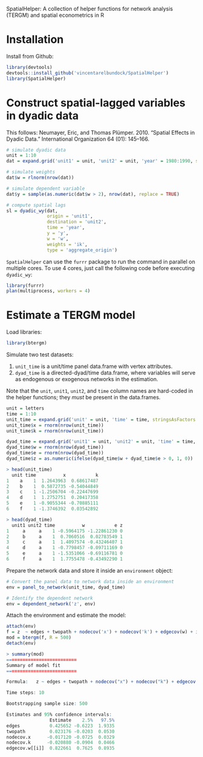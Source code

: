 SpatialHelper: A collection of helper functions for network analysis (TERGM) and spatial econometrics in R

# Installation

Install from Github:

```R
library(devtools)
devtools::install_github('vincentarelbundock/SpatialHelper')
library(SpatialHelper)
```

# Construct spatial-lagged variables in dyadic data

This follows: Neumayer, Eric, and Thomas Plümper. 2010. “Spatial Effects in Dyadic Data.” International Organization 64 (01): 145–166.

```R
# simulate dyadic data
unit = 1:10
dat = expand.grid('unit1' = unit, 'unit2' = unit, 'year' = 1980:1990, stringsAsFactors = FALSE)

# simulate weights
dat$w = rlnorm(nrow(dat))

# simulate dependent variable
dat$y = sample(as.numeric(dat$w > 2), nrow(dat), replace = TRUE)

# compute spatial lags
sl = dyadic_wy(dat, 
               origin = 'unit1',
               destination = 'unit2',
               time = 'year',
               y = 'y',
               w = 'w',
               weights = 'ik',
               type = 'aggregate_origin')
```

`SpatialHelper` can use the `furrr` package to run the command in parallel on multiple cores. To use 4 cores, just call the following code before executing `dyadic_wy`:

```r
library(furrr)
plan(multiprocess, workers = 4)
```

# Estimate a TERGM model

Load libraries:

```R
library(btergm)
```

Simulate two test datasets:

1.  `unit_time` is a unit/time panel data.frame with vertex attributes. 
2. `dyad_time` is a directed-dyad/time data.frame, where variables will serve as endogenous or exogenous networks in the estimation. 

Note that the `unit`, `unit1`, `unit2`, and `time` column names are hard-coded in the helper functions; they *must* be present in the data.frames.

```R
unit = letters
time = 1:10
unit_time = expand.grid('unit' = unit, 'time' = time, stringsAsFactors = FALSE) 
unit_time$x = rnorm(nrow(unit_time))
unit_time$k = rnorm(nrow(unit_time))

dyad_time = expand.grid('unit1' = unit, 'unit2' = unit, 'time' = time, stringsAsFactors = FALSE) 
dyad_time$w = rnorm(nrow(dyad_time))
dyad_time$e = rnorm(nrow(dyad_time))
dyad_time$z = as.numeric(ifelse(dyad_time$w + dyad_time$e > 0, 1, 0))

> head(unit_time)
  unit time          x           k
1    a    1  1.2643963  0.68617487
2    b    1  0.5872735 -0.54044849
3    c    1 -1.2506704 -0.22447699
4    d    1  1.2752751  0.20417358
5    e    1 -0.9055344 -0.70885111
6    f    1 -1.3746392  0.03542892

> head(dyad_time)
  unit1 unit2 time          w           e z
1     a     a    1 -0.5964175 -1.22861230 0
2     b     a    1  0.7060516  0.02783549 1
3     c     a    1  1.4097574 -0.43246407 1
4     d     a    1 -0.7798457 -0.09711169 0
5     e     a    1 -1.5351066 -0.69116781 0
6     f     a    1  1.7755478 -0.43492290 1
```

Prepare the network data and store it inside an `environment` object:

```R
# Convert the panel data to network data inside an environment
env = panel_to_network(unit_time, dyad_time)

# Identify the dependent network
env = dependent_network('z', env)
```

Attach the environment and estimate the model:

```R
attach(env)
f = z  ~ edges + twopath + nodecov('x') + nodecov('k') + edgecov(w) + istar(2)
mod = btergm(f, R = 500)
detach(env)

> summary(mod)
==========================
Summary of model fit
==========================

Formula:   z ~ edges + twopath + nodecov("x") + nodecov("k") + edgecov(w) 

Time steps: 10 

Bootstrapping sample size: 500 

Estimates and 95% confidence intervals:
                Estimate    2.5%   97.5%
edges           0.425652 -0.6223  1.9335
twopath         0.023176 -0.0203  0.0530
nodecov.x      -0.017120 -0.0725  0.0329
nodecov.k      -0.020880 -0.0904  0.0466
edgecov.w[[i]]  0.822661  0.7625  0.8935
```
